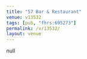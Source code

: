 ```yaml
---
title: "57 Bar & Restaurant"
venue: v13532
tags: [pub, "fhrs:695273"]
permalink: /v/13532/
layout: venue
---
```

null